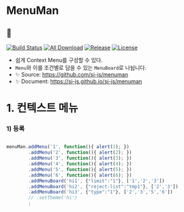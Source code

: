 # MenuMan
## 📃
[![Build Status](https://travis-ci.org/sj-js/menuman.svg?branch=master)](https://travis-ci.org/sj-js/menuman)
[![All Download](https://img.shields.io/github/downloads/sj-js/menuman/total.svg)](https://github.com/sj-js/menuman/releases)
[![Release](https://img.shields.io/github/release/sj-js/menuman.svg)](https://github.com/sj-js/menuman/releases)
[![License](https://img.shields.io/github/license/sj-js/menuman.svg)](https://github.com/sj-js/menuman/releases)

- 쉽게 Context Menu를 구성할 수 있다.
- `Menu`와 이를 조건별로 담을 수 있는 `MenuBoard`로 나뉩니다.
- ✨ Source: https://github.com/sj-js/menuman
- ✨ Document: https://sj-js.github.io/sj-js/menuman



# 1. 컨텍스트 메뉴 

### 1) 등록



```js

menuMan.addMenu('1', function(){ alert(1); })
		.addMenu('2', function(){ alert(2); })
		.addMenu('3', function(){ alert(3); })
		.addMenu('4', function(){ alert(4); })
		.addMenu('5', function(){ alert(5); })
		.addMenu('6', function(){ alert(6); })
		.addMenuBoard('hi1', {"limit":"1"}, ['1','2','3'])
		.addMenuBoard('hi2', {"reject-list":"tmp1"}, ['2','3'])
		.addMenuBoard('hi3', {"type":"1"}, ['2','3','5','6'])
		// .setTheme('hi')
		;

```
